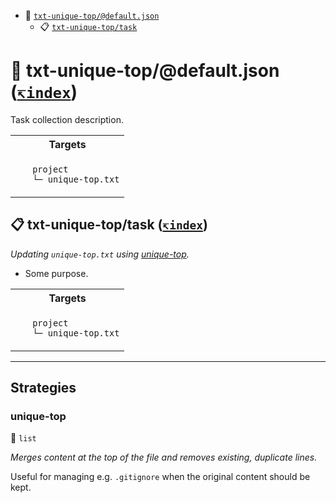 - <a name="mock-plugin-task-idx-ref-txt-unique-topdefaultjson">:open_file_folder:</a> <a href="#mock-plugin-task-ref-txt-unique-topdefaultjson">`txt-unique-top/@default.json`</a>
  - <a name="mock-plugin-task-idx-ref-txt-unique-toptask">:clipboard:</a> <a href="#mock-plugin-task-ref-txt-unique-toptask">`txt-unique-top/task`</a>

# :open_file_folder: <a name="mock-plugin-task-ref-txt-unique-topdefaultjson">txt-unique-top/@default.json</a> (<a href="#mock-plugin-task-idx-ref-txt-unique-topdefaultjson">`↸index`</a>)

Task collection description.

<table>
  <tbody>
    <tr>
      <th>Targets</th>
    </tr>
    <tr>
      <td align="left" valign="top">
        <ul>
<code>project</code><br/>
<code>└─ unique-top.txt</code><br/>
        </ul>
      </td>
    </tr>
  </tbody>
</table>

## :clipboard: <a name="mock-plugin-task-ref-txt-unique-toptask">txt-unique-top/task</a> (<a href="#mock-plugin-task-idx-ref-txt-unique-toptask">`↸index`</a>)

_Updating `unique-top.txt` using <a href="#mock-plugin-strat-ref-unique-top">unique-top</a>._

- Some purpose.

<table>
  <tbody>
    <tr>
      <th>Targets</th>
    </tr>
    <tr>
      <td align="left" valign="top">
        <ul>
<code>project</code><br/>
<code>└─ unique-top.txt</code><br/>
        </ul>
      </td>
    </tr>
  </tbody>
</table>

------

## Strategies

### <a name="mock-plugin-strat-ref-unique-top">unique-top</a>  

:small_blue_diamond: `list`

*Merges content at the top of the file and removes existing, duplicate lines.*

Useful for managing e.g. `.gitignore` when the original content should be kept.

